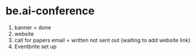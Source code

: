 # be.ai-conference
1. banner = done
2. website 
3. call for papers email = written not sent out (waiting to add website link)
4. Eventbrite set up
